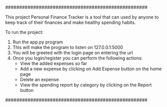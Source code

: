 ###################################################

This project Personal Finance Tracker is a tool that can used by anyone to keep track of their finances and make healthy spending habits.

To run the project:

1. Run the app.py program
2. This will make the program to listen on 127.0.0.1:5000
3. You will be greeted with the login page on entering the url
4. Once you login/register you can perform the following actions:
	- View the added expenses so far
	- Add a new expense by clicking on Add Expense button on the home page
	- Delete an expense
	- View the spending report by category by clicking on the Report button
	
###################################################
